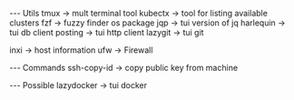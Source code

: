 
--- Utils
tmux -> mult terminal tool
kubectx -> tool for listing available clusters
fzf -> fuzzy finder os package
jqp -> tui version of jq
harlequin -> tui db client
posting -> tui http client
lazygit -> tui git

inxi -> host information
ufw -> Firewall

--- Commands
ssh-copy-id -> copy public key from machine


--- Possible
lazydocker -> tui docker
